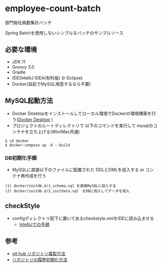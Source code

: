 # employee-count-batch

部門毎社員数集計バッチ

Spring Batchを使用しないシンプルなバッチのサンプルソース

## 必要な環境

- JDK 11
- Groovy 3.0
- Gradle
- IDE(IntelliJ IDEA(有料版) か Eclipse)
- Docker(自前でMySQL用意するなら不要)

## MySQL起動方法

- Docker Desktopをインストールしてローカル環境でDockerの環境構築を行う([Docker Desktop](https://www.docker.com/products/docker-desktop) )
- プロジェクトのルートディレクトリで 以下のコマンドを実行して mysqlのコンテナを立ち上げる(Win/Mac共通)

~~~
$ cd docker
$ docker-compose up -d --build
~~~

### DB初期化手順

- MySQLに直接以下のファイルに配置された DDLとDMLを投入する or コンテナ再作成を行う

~~~
(1) docker/initdb.d/1_schema.sql を直接MySQLに投入する
(2) docker/initdb.d/2_initdata.sql　をDBに投入してデータを投入
~~~

## checkStyle

- configディレクトリ配下に置いてあるcheckstyle.xmlをIDEに読み込ませる
    - [IntelliJでの手順](https://qiita.com/kent-hamaguchi/items/f4d2a5594c3c4d3195ab)

## 参考

- [git hub リポジトリ複製方法](https://docs.github.com/ja/repositories/creating-and-managing-repositories/duplicating-a-repository)
- [リポジトリの履歴初期化方法](https://qumeru.com/magazine/526)

